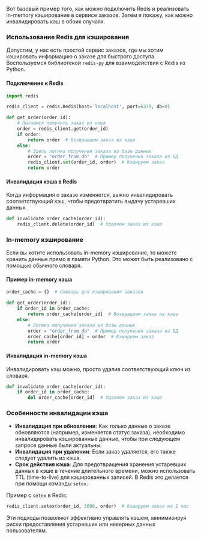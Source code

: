 Вот базовый пример того, как можно подключить Redis и реализовать in-memory кэширование в сервисе заказов. Затем я покажу, как можно инвалидировать кэш в обоих случаях.

### Использование Redis для кэширования

Допустим, у нас есть простой сервис заказов, где мы хотим кэшировать информацию о заказе для быстрого доступа. Воспользуемся библиотекой `redis-py` для взаимодействия с Redis из Python.

#### Подключение к Redis

```python
import redis

redis_client = redis.Redis(host='localhost', port=6379, db=0)

def get_order(order_id):
    # Пытаемся получить заказ из кэша
    order = redis_client.get(order_id)
    if order:
        return order  # Возвращаем заказ из кэша
    else:
        # Здесь логика получения заказа из базы данных
        order = "order_from_db"  # Пример получения заказа из БД
        redis_client.set(order_id, order)  # Кэшируем заказ
        return order
```

#### Инвалидация кэша в Redis

Когда информация о заказе изменяется, важно инвалидировать соответствующий кэш, чтобы предотвратить выдачу устаревших данных.

```python
def invalidate_order_cache(order_id):
    redis_client.delete(order_id)  # Удаляем заказ из кэша
```

### In-memory кэширование

Если вы хотите использовать in-memory кэширование, то можете хранить данные прямо в памяти Python. Это может быть реализовано с помощью обычного словаря.

#### Пример in-memory кэша

```python
order_cache = {}  # Словарь для кэширования заказов

def get_order(order_id):
    if order_id in order_cache:
        return order_cache[order_id]  # Возвращаем заказ из кэша
    else:
        # Логика получения заказа из базы данных
        order = "order_from_db"  # Пример получения заказа из БД
        order_cache[order_id] = order  # Кэшируем заказ
        return order
```

#### Инвалидация in-memory кэша

Инвалидировать кэш можно, просто удалив соответствующий ключ из словаря.

```python
def invalidate_order_cache(order_id):
    if order_id in order_cache:
        del order_cache[order_id]  # Удаляем заказ из кэша
```

### Особенности инвалидации кэша

- **Инвалидация при обновлении**: Как только данные о заказе обновляются (например, изменяется статус заказа), необходимо инвалидировать кэшированные данные, чтобы при следующем запросе данные были актуальны.
- **Инвалидация при удалении**: Если заказ удаляется, его также следует удалить из кэша.
- **Срок действия кэша**: Для предотвращения хранения устаревших данных в кэше в течение длительного времени, можно использовать TTL (time-to-live) для кэшированных записей. В Redis это делается при помощи команды `setex`.

Пример с `setex` в Redis:

```python
redis_client.setex(order_id, 3600, order)  # Кэшируем заказ на 1 час
```

Эти подходы позволяют эффективно управлять кэшем, минимизируя риски предоставления устаревших или неверных данных пользователям.